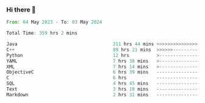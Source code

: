 ### Hi there 👋

<!--
**luoxuanzao/luoxuanzao** is a ✨ _special_ ✨ repository because its `README.md` (this file) appears on your GitHub profile.

Here are some ideas to get you started:

- 🔭 I’m currently working on ...
- 🌱 I’m currently learning ...
- 👯 I’m looking to collaborate on ...
- 🤔 I’m looking for help with ...
- 💬 Ask me about ...
- 📫 How to reach me: ...
- 😄 Pronouns: ...
- ⚡ Fun fact: ...
-->

<!--START_SECTION:waka-->

```rust
From: 04 May 2023 - To: 03 May 2024

Total Time: 359 hrs 2 mins

Java                                   211 hrs 44 mins >>>>>>>>>>>>>>>----------   58.75 %
C++                                    89 hrs 21 mins  >>>>>>-------------------   24.80 %
Python                                 12 hrs          >------------------------   03.33 %
YAML                                   7 hrs 38 mins   >------------------------   02.12 %
XML                                    7 hrs 14 mins   >------------------------   02.01 %
ObjectiveC                             6 hrs 39 mins   -------------------------   01.85 %
C                                      6 hrs           -------------------------   01.67 %
SQL                                    4 hrs 45 mins   -------------------------   01.32 %
Text                                   3 hrs 10 mins   -------------------------   00.88 %
Markdown                               2 hrs 31 mins   -------------------------   00.70 %
```

<!--END_SECTION:waka-->